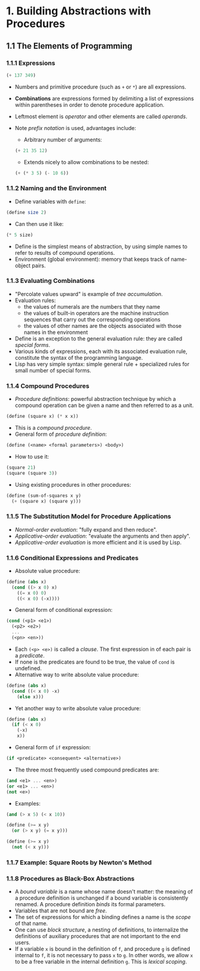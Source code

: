 # 1. Building Abstractions with Procedures

## 1.1 The Elements of Programming

### 1.1.1 Expressions

```Scheme
(+ 137 349)
```

* Numbers and primitive procedure (such as `+` or `*`) are all expressions.
* **Combinations** are expressions formed by delimiting a list of expressions within parentheses in order to denote procedure application.
* Leftmost element is *operator* and other elements are called *operands*.
* Note *prefix notation* is used, advantages include:
  * Arbitrary number of arguments:

  ```Scheme
  (+ 21 35 12)
  ```
  
  * Extends nicely to allow combinations to be nested:

  ```Scheme
  (+ (* 3 5) (- 10 6))
  ```

### 1.1.2 Naming and the Environment

* Define variables with `define`:

```Scheme
(define size 2)
```

* Can then use it like:

```Scheme
(* 5 size)
```

* Define is the simplest means of abstraction, by using simple names to refer to results of compound operations.
* Environment (global environment): memory that keeps track of name-object pairs.

### 1.1.3 Evaluating Combinations

* "Percolate values upward" is example of *tree accumulation*.
* Evaluation rules:
  * the values of numerals are the numbers that they name
  * the values of built-in operators are the machine instruction sequences that carry out the corresponding operations
  * the values of other names are the objects associated with those names in the environment
* Define is an exception to the general evaluation rule: they are called *special forms*.
* Various kinds of expressions, each with its associated evaluation rule, constitute the syntax of the programming language.
* Lisp has very simple syntax: simple general rule + specialized rules for small number of special forms.

### 1.1.4 Compound Procedures

* *Procedure definitions*: powerful abstraction technique by which a compound operation can be given a name and then referred to as a unit.

```Scheme
(define (square x) (* x x))
```
* This is a *compound procedure*.
* General form of *procedure definition*:

```Scheme
(define (<name> <formal parameters>) <body>)
```
* How to use it:

```Scheme
(square 21)
(square (square 3))
```
* Using existing procedures in other procedures:

```Scheme
(define (sum-of-squares x y)
  (+ (square x) (square y)))
```

### 1.1.5 The Substitution Model for Procedure Applications

* *Normal-order evaluation*: "fully expand and then reduce".
* *Applicative-order evaluation*: "evaluate the arguments and then apply".
* *Applicative-order evaluation* is more efficient and it is used by Lisp.

### 1.1.6 Conditional Expressions and Predicates

* Absolute value procedure:

```Scheme
(define (abs x)
  (cond ((> x 0) x)
    ((= x 0) 0)
    ((< x 0) (-x))))
```
* General form of conditional expression:

```Scheme
(cond (<p1> <e1>)
  (<p2> <e2>)
  ...
  (<pn> <en>))
```

* Each `(<p> <e>)` is called a *clause*. The first expression in of each pair is a *predicate*.
* If none is the predicates are found to be true, the value of `cond` is undefined.
* Alternative way to write absolute value procedure:

```Scheme
(define (abs x)
  (cond ((< x 0) -x)
    (else x)))
```

* Yet another way to write absolute value procedure:

```Scheme
(define (abs x)
  (if (< x 0)
    (-x)
    x))
```

* General form of `if` expression:

```Scheme
(if <predicate> <consequent> <alternative>)
```

* The three most frequently used compound predicates are:

```Scheme
(and <e1> ... <en>)
(or <e1> ... <en>)
(not <e>)
```

* Examples:

```Scheme
(and (> x 5) (< x 10))

(define (>= x y)
  (or (> x y) (= x y)))

(define (>= x y)
  (not (< x y)))
```

### 1.1.7 Example: Square Roots by Newton's Method

### 1.1.8 Procedures as Black-Box Abstractions

* A *bound variable* is a name whose name doesn't matter: the meaning of a procedure definition is unchanged if a bound variable is consistently renamed. A procedure definition *binds* its formal parameters.
* Variables that are not bound are *free*.
* The set of expressions for which a binding defines a name is the *scope* of that name. 
* One can use *block structure*, a nesting of definitions, to internalize the definitions of auxiliary procedures that are not important to the end users.
* If a variable `x` is bound in the definition of `f`, and procedure `g` is defined internal to `f`, it is not necessary to pass `x` to `g`. In other words, we allow `x` to be a free variable in the internal definition `g`. This is *lexical scoping*.